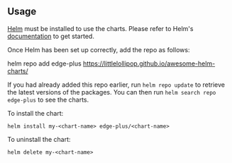 ## Usage

[Helm](https://helm.sh) must be installed to use the charts.  Please refer to
Helm's [documentation](https://helm.sh/docs) to get started.

Once Helm has been set up correctly, add the repo as follows:

  helm repo add edge-plus https://littlelollipop.github.io/awesome-helm-charts/

If you had already added this repo earlier, run `helm repo update` to retrieve
the latest versions of the packages.  You can then run `helm search repo
edge-plus` to see the charts.

To install the <chart-name> chart:

    helm install my-<chart-name> edge-plus/<chart-name>

To uninstall the chart:

    helm delete my-<chart-name>
